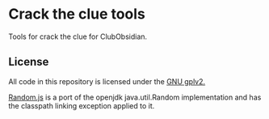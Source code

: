 # Crack the clue tools

Tools for crack the clue for ClubObsidian.

## License 

All code in this repository is licensed under the [GNU gplv2.](https://github.com/ClubObsidian/ctc/blob/master/LICENSE) 

[Random.js](https://github.com/ClubObsidian/ctc/blob/master/docs/js/Random.js) is a port of the openjdk java.util.Random implementation and has the classpath linking exception applied to it.
